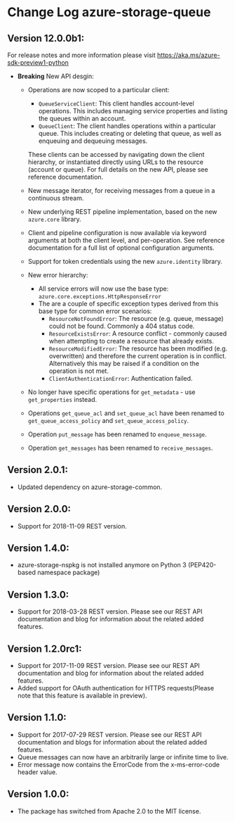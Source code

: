 # Change Log azure-storage-queue

## Version 12.0.0b1:

For release notes and more information please visit
https://aka.ms/azure-sdk-preview1-python

- **Breaking** New API desgin:
    - Operations are now scoped to a particular client:
        - `QueueServiceClient`: This client handles account-level operations. This includes managing service properties and listing the queues within an account.
        - `QueueClient`: The client handles operations within a particular queue. This includes creating or deleting that queue, as well as enqueuing and dequeuing messages.

      These clients can be accessed by navigating down the client hierarchy, or instantiated directly using URLs to the resource (account or queue).
      For full details on the new API, please see reference documentation.
    - New message iterator, for receiving messages from a queue in a continuous stream.
    - New underlying REST pipeline implementation, based on the new `azure.core` library.
    - Client and pipeline configuration is now available via keyword arguments at both the client level, and per-operation. See reference documentation for a full list of optional configuration arguments.
    - Support for token credentials using the new `azure.identity` library.
    - New error hierarchy:
        - All service errors will now use the base type: `azure.core.exceptions.HttpResponseError`
        - The are a couple of specific exception types derived from this base type for common error scenarios:
            - `ResourceNotFoundError`: The resource (e.g. queue, message) could not be found. Commonly a 404 status code.
            - `ResourceExistsError`: A resource conflict - commonly caused when attempting to create a resource that already exists.
            - `ResourceModifiedError`: The resource has been modified (e.g. overwritten) and therefore the current operation is in conflict. Alternatively this may be raised if a condition on the operation is not met.
            - `ClientAuthenticationError`: Authentication failed.
    - No longer have specific operations for `get_metadata` - use `get_properties` instead.
    - Operations `get_queue_acl` and `set_queue_acl` have been renamed to `get_queue_access_policy` and `set_queue_access_policy`.
    - Operation `put_message` has been renamed to `enqueue_message`.
    - Operation `get_messages` has been renamed to `receive_messages`.

## Version 2.0.1:
- Updated dependency on azure-storage-common.

## Version 2.0.0:
- Support for 2018-11-09 REST version.

## Version 1.4.0:

- azure-storage-nspkg is not installed anymore on Python 3 (PEP420-based namespace package)

## Version 1.3.0:

- Support for 2018-03-28 REST version. Please see our REST API documentation and blog for information about the related added features.

## Version 1.2.0rc1:

- Support for 2017-11-09 REST version. Please see our REST API documentation and blog for information about the related added features.
- Added support for OAuth authentication for HTTPS requests(Please note that this feature is available in preview).

## Version 1.1.0:

- Support for 2017-07-29 REST version. Please see our REST API documentation and blogs for information about the related added features.
- Queue messages can now have an arbitrarily large or infinite time to live.
- Error message now contains the ErrorCode from the x-ms-error-code header value.

## Version 1.0.0:

- The package has switched from Apache 2.0 to the MIT license.